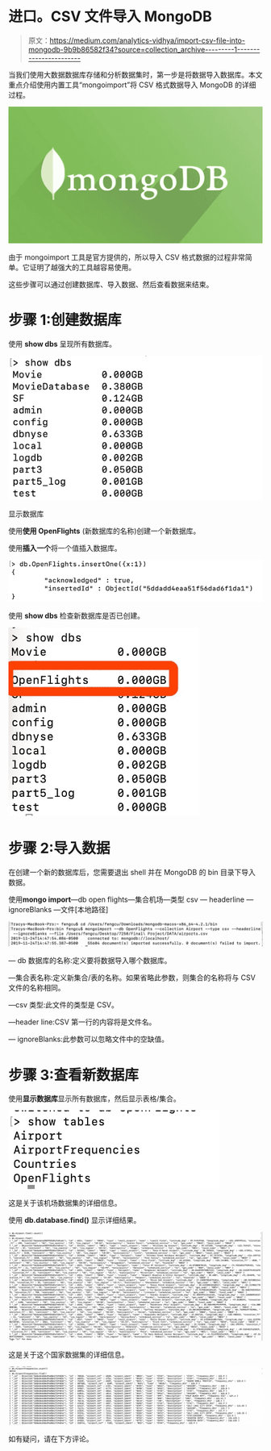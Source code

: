 # 进口。CSV 文件导入 MongoDB

> 原文：<https://medium.com/analytics-vidhya/import-csv-file-into-mongodb-9b9b86582f34?source=collection_archive---------1----------------------->

当我们使用大数据数据库存储和分析数据集时，第一步是将数据导入数据库。本文重点介绍使用内置工具“mongoimport”将 CSV 格式数据导入 MongoDB 的详细过程。

![](img/13882655a6acb1f9610242e1aa60485d.png)

由于 mongoimport 工具是官方提供的，所以导入 CSV 格式数据的过程非常简单。它证明了越强大的工具越容易使用。

这些步骤可以通过创建数据库、导入数据、然后查看数据来结束。

# 步骤 1:创建数据库

使用 **show dbs** 呈现所有数据库。

![](img/1912572211b95c0a9755ebcff732aaa2.png)

显示数据库

使用**使用 OpenFlights** (新数据库的名称)创建一个新数据库。

使用**插入一个**将一个值插入数据库。

![](img/2a7803ae81657f9cfe1c6aece9a38303.png)

使用 **show dbs** 检查新数据库是否已创建。

![](img/7e36dbcdb609f89030d70068d5757233.png)

# 步骤 2:导入数据

在创建一个新的数据库后，您需要退出 shell 并在 MongoDB 的 bin 目录下导入数据。

使用**mongo import**—db open flights—集合机场—类型 csv — headerline — ignoreBlanks —文件[本地路径]

![](img/db95a7a556bee67150a8dd9c8e70a00e.png)

— db 数据库的名称:定义要将数据导入哪个数据库。

—集合表名称:定义新集合/表的名称。如果省略此参数，则集合的名称将与 CSV 文件的名称相同。

—csv 类型:此文件的类型是 CSV。

—header line:CSV 第一行的内容将是文件名。

— ignoreBlanks:此参数可以忽略文件中的空缺值。

# 步骤 3:查看新数据库

使用**显示数据库**显示所有数据库，然后显示表格/集合。

![](img/69e02dfb732680e762739825845bc711.png)

这是关于该机场数据集的详细信息。

使用 **db.database.find()** 显示详细结果。

![](img/65aac202f334dbfe1a7f33dffe43c94f.png)

这是关于这个国家数据集的详细信息。

![](img/bcb4eb25f8155dae531c019fd10e83bb.png)

如有疑问，请在下方评论。